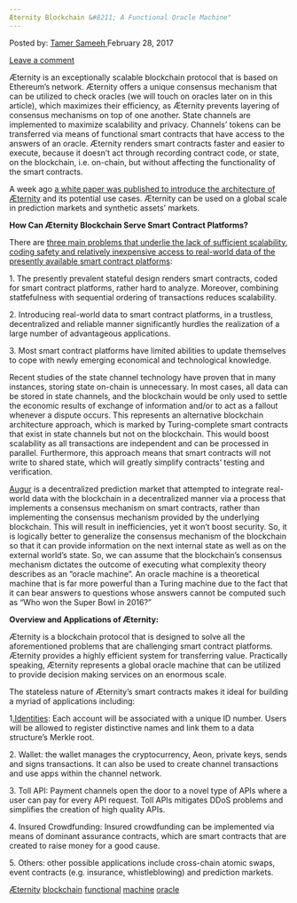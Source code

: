 ```yaml
---
Æternity Blockchain &#8211; A Functional Oracle Machine"
---
```

<article class="post-listing post-18377 post type-post status-publish format-standard has-post-thumbnail hentry  tag-aeternity tag-blockchain tag-functional tag-machine tag-oracle">
<div class="post-inner">
    <span>Posted by: <a href="https://www.deepdotweb.com/author/tamersameeh/" title="">Tamer Sameeh </a></span>
<span>February 28, 2017</span>
    
<span><a href="https://www.deepdotweb.com/2017/02/28/aeternity-blockchain-functional-oracle-machine/#respond">Leave a comment</a></span>
</p>
<div class="clear"></div>
    
<p>Æternity is an exceptionally scalable blockchain protocol that is based on Ethereum&#8217;s network. Æternity offers a unique consensus mechanism that can be utilized to check oracles (we will touch on oracles later on in this article), which maximizes their efficiency, as Æternity prevents layering of consensus mechanisms on top of one another. State channels are implemented to maximize scalability and privacy. Channels&#8217; tokens can be transferred via means of functional smart contracts that have access to the answers of an oracle. Æternity renders smart contracts faster and easier to execute, because it doesn&#8217;t act through recording contract code, or state, on the blockchain, i.e. on-chain, but without affecting the functionality of the smart contracts.</p>
<p>A week ago <a href="http://blockchain.aeternity.com/%C3%A6ternity-blockchain-whitepaper.pdf">a white paper was published to introduce the architecture of Æternity</a> and its potential use cases. Æternity can be used on a global scale in prediction markets and synthetic assets&#8217; markets.</p>
<p><strong>How Can Æternity Blockchain Serve Smart Contract Platforms?</strong></p>
<p>There are <a href="https://www.deepdotweb.com/2017/01/17/havent-smart-contracts-ended-age-classic-contract-law-yet/">three main problems that underlie the lack of sufficient scalability, coding safety and relatively inexpensive access to real-world data of the presently available smart contract platforms</a>:</p>
<p>1. The presently prevalent stateful design renders smart contracts, coded for smart contract platforms, rather hard to analyze. Moreover, combining statfefulness with sequential ordering of transactions reduces scalability.</p>
<p>2. Introducing real-world data to smart contract platforms, in a trustless, decentralized and reliable manner significantly hurdles the realization of a large number of advantageous applications.</p>
<p>3. Most smart contract platforms have limited abilities to update themselves to cope with newly emerging economical and technological knowledge.</p>
<p>Recent studies of the state channel technology have proven that in many instances, storing state on-chain is unnecessary. In most cases, all data can be stored in state channels, and the blockchain would be only used to settle the economic results of exchange of information and/or to act as a fallout whenever a dispute occurs. This represents an alternative blockchain architecture approach, which is marked by Turing-complete smart contracts that exist in state channels but not on the blockchain. This would boost scalability as all transactions are independent and can be processed in parallel. Furthermore, this approach means that smart contracts will not write to shared state, which will greatly simplify contracts&#8217; testing and verification.</p>
<p><a href="https://augur.net/">Augur</a> is a decentralized prediction market that attempted to integrate real-world data with the blockchain in a decentralized manner via a process that implements a consensus mechanism on smart contracts, rather than implementing the consensus mechanism provided by the underlying blockchain. This will result in inefficiencies, yet it won&#8217;t boost security. So, it is logically better to generalize the consensus mechanism of the blockchain so that it can provide information on the next internal state as well as on the external world&#8217;s state. So, we can assume that the blockchain&#8217;s consensus mechanism dictates the outcome of executing what complexity theory describes as an &#8220;oracle machine&#8221;. An oracle machine is a theoretical machine that is far more powerful than a Turing machine due to the fact that it can bear answers to questions whose answers cannot be computed such as &#8220;Who won the Super Bowl in 2016?&#8221;</p>
<p><strong>Overview and Applications of Æternity:</strong></p>
<p>Æternity is a blockchain protocol that is designed to solve all the aforementioned problems that are challenging smart contract platforms. Æternity provides a highly efficient system for transferring value. Practically speaking, Æternity represents a global oracle machine that can be utilized to provide decision making services on an enormous scale.</p>
<p>The stateless nature of Æternity&#8217;s smart contracts makes it ideal for building a myriad of applications including:</p>
<p>1<a href="https://www.deepdotweb.com/2017/01/04/utilizing-the-blockchain-smart-contract-technologies-to-create-a-decentralized-government/">.Identities</a>: Each account will be associated with a unique ID number. Users will be allowed to register distinctive names and link them to a data structure&#8217;s Merkle root.</p>
<p>2. Wallet: the wallet manages the cryptocurrency, Aeon, private keys, sends and signs transactions. It can also be used to create channel transactions and use apps within the channel network.</p>
<p>3. Toll API: Payment channels open the door to a novel type of APIs where a user can pay for every API request. Toll APIs mitigates DDoS problems and simplifies the creation of high quality APIs.</p>
<p>4. Insured Crowdfunding: Insured crowdfunding can be implemented via means of dominant assurance contracts, which are smart contracts that are created to raise money for a good cause.</p>
<p>5. Others: other possible applications include cross-chain atomic swaps, event contracts (e.g. insurance, whistleblowing) and prediction markets.</p>
</div>
<a href="https://www.deepdotweb.com/tag/aeternity/" rel="tag">Æternity</a> <a href="https://www.deepdotweb.com/tag/blockchain/" rel="tag">blockchain</a> <a href="https://www.deepdotweb.com/tag/functional/" rel="tag">functional</a> <a href="https://www.deepdotweb.com/tag/machine/" rel="tag">machine</a> <a href="https://www.deepdotweb.com/tag/oracle/" rel="tag">oracle</a></span> <span style="display:none" class="updated">2017-02-28</span>
<div style="display:none" class="vcard author" itemprop="author" itemscope itemtype="http://schema.org/Person"><strong class="fn" itemprop="name"><a href="https://www.deepdotweb.com/author/tamersameeh/" title="Posts by Tamer Sameeh" rel="author">Tamer Sameeh</a></strong></div>
    
